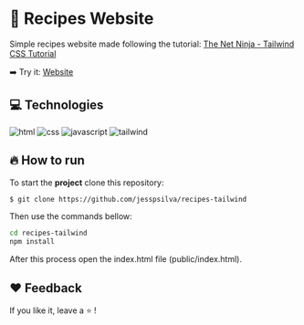 # :memo: Recipes Website
Simple recipes website made following the tutorial: <a href="https://www.youtube.com/watch?v=bxmDnn7lrnk" target="_blank">The Net Ninja - Tailwind CSS Tutorial</a>
 
:arrow_right: Try it: <a href="https://jesspsilva.github.io/recipes-tailwind/" target="_blank">Website</a>

## :computer: Technologies

![html](https://img.shields.io/badge/-HTML-orange?logo=HTML5&logoColor=white&style=for-the-badge)
![css](https://img.shields.io/badge/-CSS-blue?logo=CSS3&logoColor=white&style=for-the-badge)
![javascript](https://img.shields.io/badge/-JavaScript-yellow?logo=Javascript&logoColor=white&style=for-the-badge)
![tailwind](https://img.shields.io/badge/-Tailwind-38B2AC?logo=Tailwind-CSS&logoColor=white&style=for-the-badge)

## :fire: How to run

To start the **project** clone this repository:
```bash 
$ git clone https://github.com/jesspsilva/recipes-tailwind
```
Then use the commands bellow:
```bash
cd recipes-tailwind
npm install
```
After this process open the index.html file (public/index.html).

## :heart: Feedback

If you like it, leave a :star: !
<br>
